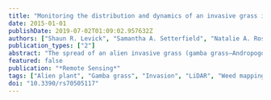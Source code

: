 ```yaml
---
title: "Monitoring the distribution and dynamics of an invasive grass in tropical savanna using airborne LiDAR"
date: 2015-01-01
publishDate: 2019-07-02T01:09:02.957632Z
authors: ["Shaun R. Levick", "Samantha A. Setterfield", "Natalie A. Rossiter-Rachor", "Lindsay B. Hutley", "Damien McMaster", "Jorg M. Hacker"]
publication_types: ["2"]
abstract: "The spread of an alien invasive grass (gamba grass—Andropogon gayanus) in the tropical savannas of Northern Australia is a major threat to habitat quality and biodiversity in the region, primarily through its influence on fire intensity. Effective control and eradication of this invader requires better insight into its spatial distribution and rate of spread to inform management actions. We used full-waveform airborne LiDAR to map areas of known A. gayanus invasion in the Batchelor region of the Northern Territory, Australia. Our stratified sampling campaign included wooded savanna areas with differing degrees of A. gayanus invasion and adjacent areas of native grass and woody tree mixtures. We used height and spatial contiguity based metrics to classify returns from A. gayanus and developed spatial representations of A. gayanus occurrence (1 m resolution) and canopy cover (10 m resolution). The cover classification proved robust against two independent field-based investigations at 500 m2 (R2 = 0.87, RMSE = 12.53) and 100 m2 (R2 = 0.79, RMSE = 14.13) scale. Our mapping results provide a solid benchmark for evaluating the rate and pattern of A. gayanus spread from future LiDAR campaigns. In addition, this high-resolution mapping can be used to inform satellite image analysis for the evaluation of A. gayanus invasion over broader regional scales. Our research highlights the huge potential that airborne LiDAR holds for facilitating the monitoring and management of savanna habitat condition."
featured: false
publication: "*Remote Sensing*"
tags: ["Alien plant", "Gamba grass", "Invasion", "LiDAR", "Weed mapping"]
doi: "10.3390/rs70505117"
---
```


